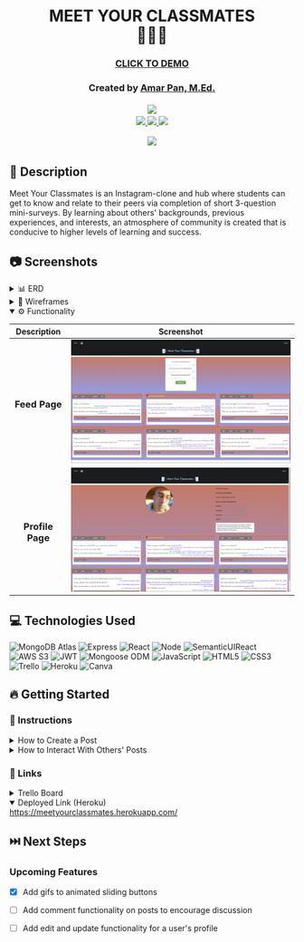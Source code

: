 
# <h1 align="center"><br>MEET YOUR CLASSMATES <br>:school_satchel::school::school_satchel:</h2>
 #### <h3 align="center"><a href="https://meetyourclassmates.herokuapp.com/">CLICK TO DEMO</a></h3>
  <h3 align="center" id="author">
   Created by <a href="https://www.linkedin.com/in/profpan396/">Amar Pan, M.Ed.</a><br><br>
   <div align="center">
<a href="https://profpan396.github.io" target="_blank">
        <img
          src="https://img.shields.io/badge/-profpan396.github.io-magenta?style=flat&logo=Blackberry&logoColor=black">
      </a>
      <br>

 <a href="https://www.github.com/profpan396/" target="_blank">
        <img
          src="https://img.shields.io/badge/-@profpan396-junglegreen?style=flat&logo=GitHub&logoColor=black">
      </a>
<a href="https://twitter.com/profpan396" target="_blank">
  <img src="https://img.shields.io/badge/-@profpan396-skyblue?style=flat&logo=Twitter&logoColor=black">
</a>
 <a href="https://www.linkedin.com/in/profpan396/" target="_blank">
      <img src="https://img.shields.io/badge/-@profpan396-blue?style=flat&logo=Linkedin&logoColor=black">
 </a> 
 
 ![](https://visitor-badge.glitch.me/badge?page_id=profpan396.meet-your-classmates)
  
 </h3>
 
 </div>

## 📝 Description
Meet Your Classmates is an Instagram-clone and hub where students can get to know and relate to their peers via completion of short 3-question mini-surveys. By learning about others' backgrounds, previous experiences, and interests, an atmosphere of community is created that is conducive to higher levels of learning and success. 

## :camera: Screenshots

<details>
 <summary> 📊 ERD</summary>
 
 | Description | Screenshot |
 |------------ | ------------|
 | <h3 align="center">ERD</h3> | <img src="public/Screenshots/ERD.MYC.png" width="700">
 
</details>

<details>
 <summary> 🎨 Wireframes</summary>
 
 | Description | Screenshot |
 |------------ | ------------|
 | <h3 align="center">Home Page</h3> | <img src="public/Screenshots/Homepage.Wireframe.MYC.png" width="700">
 | <h3 align="center">Profile Page</h3> | <img src="public/Screenshots/ProfilePage.Wireframe.MYC.png" width="700">
 
 
</details>

<details open>
 <summary> ⚙️ Functionality</summary>
 
 | Description | Screenshot |
 |------------ | ------------|
 | <h3 align="center">Feed Page</h3> | <img src="public/Screenshots/FeedPage.png" width="700">
 | <h3 align="center">Profile Page</h3> | <img src="public/Screenshots/ProfilePage.png" width="700">
 
</details>



 
</details>
 
## 💻 Technologies Used
 
![MongoDB Atlas](https://img.shields.io/badge/-MongoDB-05122A?style=flat&logo=mongodb)
![Express](https://img.shields.io/badge/-Express-05122A?style=flat&logo=express)
![React](https://img.shields.io/badge/-React-05122A?style=flat&logo=react) 
![Node](https://img.shields.io/badge/-Node.js-05122A?style=flat&logo=node.js)
![SemanticUIReact](https://img.shields.io/badge/-Semantic%20UI-05122A?style=flat&logo=semanticuireact)
![AWS S3](https://img.shields.io/badge/-AWS_S3-05122A?style=flat&logo=amazons3)
![JWT](https://img.shields.io/badge/-JSON_Web_Tokens-05122A?style=flat&logo=jsonwebtokens)
![Mongoose ODM](https://img.shields.io/badge/-Mongoose_ODM-05122A?style=flat&logo=mongodb)
![JavaScript](https://img.shields.io/badge/-JavaScript-05122A?style=flat&logo=javascript) 
![HTML5](https://img.shields.io/badge/-HTML5-05122A?style=flat&logo=html5)
![CSS3](https://img.shields.io/badge/-CSS-05122A?style=flat&logo=css3)
![Trello](https://img.shields.io/badge/-Trello-05122A?style=flat&logo=trello) 
![Heroku](https://img.shields.io/badge/-Heroku-05122A?style=flat&logo=heroku)
![Canva](https://img.shields.io/badge/-Canva-05122A?style=flat&logo=canva)

## 🔥 Getting Started
### 📲 Instructions
<details>
<summary>How to Create a Post</summary>
 
:one: Type in your answers to each of the 3 randomly-generated mini-survey questions. 
 
:two: Click on "Add Survey" to post your responses so others may see them.
 
:three: Click on the "X" in the bottom-right corner to delete a post. 
</details>

<details>
<summary>How to Interact With Others' Posts</summary>
 
:one:  Posts may be "liked" or "disliked" by clicking on the thumbs up or down button on their card.
 
:two: To reveal the author of a post, hover over the "Who could it possibly be?" button.
 
:three: To see more posts by the same user, click on the revealed username and profile picture.

</details>

### 🔗 Links

<details>
<summary>Trello Board</summary>
<a href="https://trello.com/b/x4ViComX/meet-your-classmates-project-4">https://trello.com/b/x4ViComX/meet-your-classmates-project-4</a>
</details>


<details open>
<summary>Deployed Link (Heroku)</summary>
<a href="https://meetyourclassmates.herokuapp.com/">https://meetyourclassmates.herokuapp.com/</a>
</details>

<!-- #### [Pitch-Deck](https://docs.google.com/presentation/d/1h2wwLEPFEW8QYUVp-uX2hn5afxvE5GVZatkmLsMW-J4/edit?usp=sharing)

#### [Heroku Deployment](https://gatracker.herokuapp.com/) -->

## ⏭️ Next Steps
### Upcoming Features
- [X] Add gifs to animated sliding buttons
- [ ] Add comment functionality on posts to encourage discussion
- [ ] Add edit and update functionality for a user's profile



